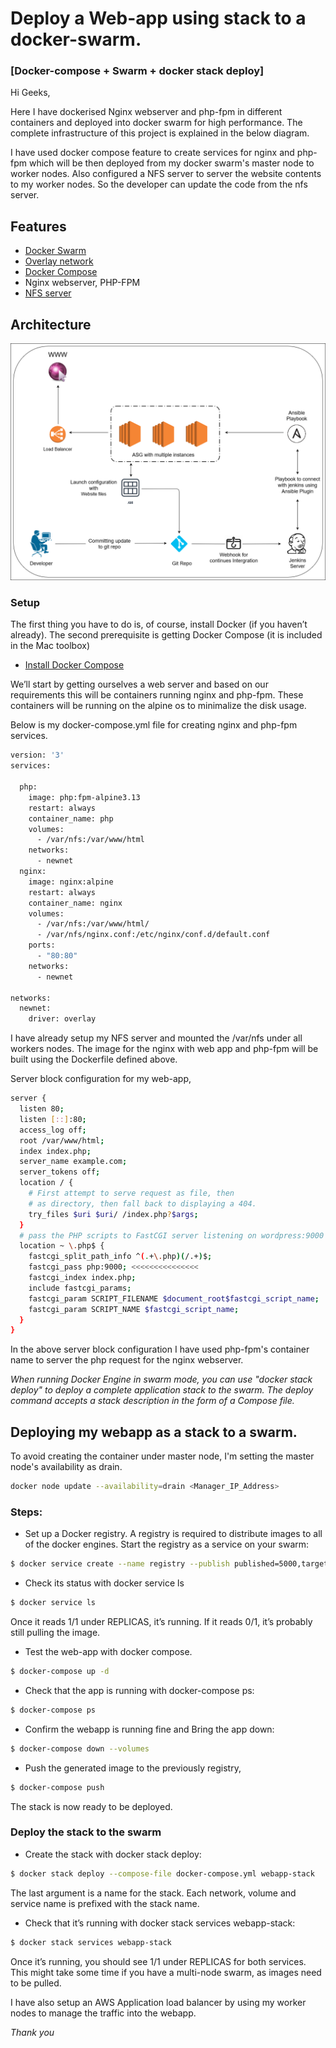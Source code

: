 # Deploy a Web-app using stack to a docker-swarm.
### [Docker-compose + Swarm + docker stack deploy]
Hi Geeks,

Here I have dockerised Nginx webserver and php-fpm in different containers and deployed into docker swarm for high performance. The complete infrastructure of this project is explained in the below diagram.

I have used docker compose feature to create services for nginx and php-fpm which will be then deployed from my docker swarm's master node to worker nodes. Also configured a NFS server to server the website contents to my worker nodes. So the developer can update the code from the nfs server.
## Features
- [Docker Swarm][df1]
- [Overlay network][df4]
- [Docker Compose][df2]  
- Nginx webserver, PHP-FPM
- [NFS server][df3]   
## Architecture
![image text](https://github.com/AkhiljithPB/Rolling-update-Ansible-Jenkins-ASG/blob/a7c8dbe9a71ddda491c3590ab91610729426e483/architecute.png "image Title")

### Setup
The first thing you have to do is, of course, install Docker (if you haven’t already). The second prerequisite is getting Docker Compose (it is included in the Mac toolbox)
- [ Install Docker Compose][df5]  

We’ll start by getting ourselves a web server and based on our requirements this will be containers running nginx and php-fpm. These containers will be running on the alpine os to minimalize the disk usage.

Below is my docker-compose.yml file for creating nginx and php-fpm services.
```sh
version: '3'
services:

  php:
    image: php:fpm-alpine3.13
    restart: always
    container_name: php
    volumes:
      - /var/nfs:/var/www/html
    networks:
      - newnet
  nginx:
    image: nginx:alpine
    restart: always
    container_name: nginx
    volumes:
      - /var/nfs:/var/www/html/
      - /var/nfs/nginx.conf:/etc/nginx/conf.d/default.conf
    ports:
      - "80:80"
    networks:
      - newnet

networks:
  newnet:
    driver: overlay
```
I have already setup my NFS server and mounted the /var/nfs under all workers nodes. The image for the nginx with web app and php-fpm will be built using the Dockerfile defined above.

Server block configuration for my web-app,
```sh
server {
  listen 80;
  listen [::]:80;
  access_log off;
  root /var/www/html;
  index index.php;
  server_name example.com;
  server_tokens off;
  location / {
    # First attempt to serve request as file, then
    # as directory, then fall back to displaying a 404.
    try_files $uri $uri/ /index.php?$args;
  }
  # pass the PHP scripts to FastCGI server listening on wordpress:9000
  location ~ \.php$ {
    fastcgi_split_path_info ^(.+\.php)(/.+)$;
    fastcgi_pass php:9000; <<<<<<<<<<<<<<<
    fastcgi_index index.php;
    include fastcgi_params;
    fastcgi_param SCRIPT_FILENAME $document_root$fastcgi_script_name;
    fastcgi_param SCRIPT_NAME $fastcgi_script_name;
  }
}
```
In the above server block configuration I have used php-fpm's container name to server the php request for the nginx webserver.

_When running Docker Engine in swarm mode, you can use "docker stack deploy" to deploy a complete application stack to the swarm. The deploy command accepts a stack description in the form of a Compose file._

## Deploying my webapp as a stack to a swarm.

To avoid creating the container under master node, I'm setting the master node's availability as drain.
```sh
docker node update --availability=drain <Manager_IP_Address>
```
### Steps:
- Set up a Docker registry. A registry is required to distribute images to all of the docker engines. Start the registry as a service on your swarm:
```sh
$ docker service create --name registry --publish published=5000,target=5000 registry:2
```
- Check its status with docker service ls
```sh
$ docker service ls
```
Once it reads 1/1 under REPLICAS, it’s running. If it reads 0/1, it’s probably still pulling the image.

- Test the web-app with docker compose.
```sh
$ docker-compose up -d
```
- Check that the app is running with docker-compose ps:
```sh
$ docker-compose ps
```
- Confirm the webapp is running fine and Bring the app down:
```sh
$ docker-compose down --volumes
```
- Push the generated image to the previously registry,
```sh
$ docker-compose push
```
The stack is now ready to be deployed.

### Deploy the stack to the swarm

- Create the stack with docker stack deploy:

```sh
$ docker stack deploy --compose-file docker-compose.yml webapp-stack
```
The last argument is a name for the stack. Each network, volume and service name is prefixed with the stack name.

- Check that it’s running with docker stack services webapp-stack:
```sh
$ docker stack services webapp-stack
```
Once it’s running, you should see 1/1 under REPLICAS for both services. This might take some time if you have a multi-node swarm, as images need to be pulled.

I have also setup an AWS Application load balancer by using my worker nodes to manage the traffic into the webapp. 

_Thank you_

   [df1]: <https://docs.docker.com/engine/swarm/>
   [df2]: <https://docs.docker.com/compose/>
   [df3]: <https://www.tecmint.com/install-nfs-server-on-ubuntu/>
   [df4]: <https://docs.docker.com/network/overlay/>
   [df5]: <https://docs.docker.com/compose/install/>


